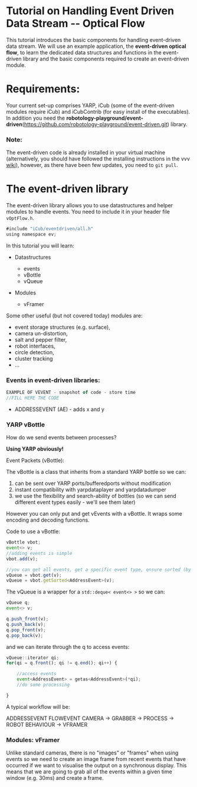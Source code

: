 # Tutorial on Handling Event Driven Data Stream -- Optical Flow
This tutorial introduces the basic components for handling event-driven data stream. We will use an example application, the **event-driven optical flow**, to learn the dedicated data structures and functions in the event-driven library and the basic components required to create an event-driven module.

# Requirements:
Your current set-up comprises YARP, iCub (some of the event-driven modules require iCub) and iCubContrib (for easy install of the executables). In addition you need the **robotology-playground/event-driven**(https://github.com/robotology-playground/event-driven.git) library.

### Note: 
The event-driven code is already installed in your virtual machine (alternatively, you should have followed the installing instructions in the vvv [wiki](https://github.com/vvv-school/vvv-school.github.io/blob/master/instructions/how-to-prepare-your-system.md#install-event-driven)), however, as there have been few updates, you need to `git pull`. 

# The event-driven library

The event-driven library allows you to use datastructures and helper modules to handle events. 
You need to include it in your header file `vOptFlow.h`. 

```javascript
#include "iCub/eventdriven/all.h"
using namespace ev;
``` 

In this tutorial you will learn:

- Datastructures
  - events
  - vBottle
  - vQueue

- Modules
  - vFramer

Some other useful (but not covered today) modules are:
- event storage structures (e.g. surface), 
- camera un-distortion, 
- salt and pepper filter, 
- robot interfaces, 
- circle detection, 
- cluster tracking 
- ...

### Events in event-driven libraries:


```javascript
EXAMPLE OF VEVENT - snapshot of code - store time
//FILL HERE THE CODE

``` 

- ADDRESSEVENT (AE)  - adds x and y


### YARP vBottle
How do we send events between processes?

**Using YARP obviously!**

Event Packets (vBottle):

The vBottle is a class that inherits from a standard YARP bottle so we can:

1. can be sent over YARP ports/bufferedports without modification
1. instant compatibility with yarpdataplayer and yarpdatadumper
1. we use the flexibility and search-ability of bottles (so we can send different event types easily - we'll see them later)

However you can only put and get vEvents with a vBottle. It wraps some encoding and decoding functions.

Code to use a vBottle:

```javascript
vBottle vbot;
event<> v;
//adding events is simple
vbot.add(v);

//you can get all events, get a specific event type, ensure sorted (by timestamp)
vQueue = vbot.get(v);
vQueue = vbot.getSorted<AddressEvent>(v);
```
The vQueue is a wrapper for a `std::deque< event<> >` so we can:

```javascript
vQueue q;
event<> v;

q.push_front(v);
q.push_back(v);
q.pop_front(v);
q.pop_back(v);
```

and we can iterate through the q to access events:

```javascript
vQueue::iterator qi;
for(qi = q.front(); qi != q.end(); qi++) {

    //access events
    event<AddressEvent> = getas<AddressEvent>(*qi);
    //do some processing

}
```

A typical workflow will be:

ADDRESSEVENT       FLOWEVENT
CAMERA -> GRABBER -> PROCESS -> ROBOT BEHAVIOUR
                                     -> VFRAMER

### Modules: vFramer

Unlike standard cameras, there is no "images" or "frames" when using events so we need to create an image frame from recent events that have occurred if we want to visualise the output on a synchronous display. This means that we are going to grab all of the events within a given time window (e.g. 30ms) and create a frame.




























